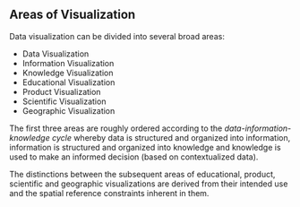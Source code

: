 ##  Areas of Visualization

Data visualization can be divided into several broad areas:
* Data Visualization
* Information Visualization
* Knowledge Visualization
* Educational Visualization
* Product Visualization
* Scientific Visualization
* Geographic Visualization

The first three areas are roughly ordered according to the *data-information-knowledge cycle* whereby data is structured and organized into information, information is structured and organized into knowledge and knowledge is used to make an informed decision (based on contextualized data).

The distinctions between the subsequent areas of educational, product, scientific and geographic visualizations are derived from their intended use and the spatial reference constraints inherent in them.
